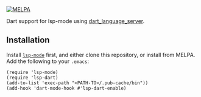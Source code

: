 [![MELPA](https://melpa.org/packages/lsp-dart-badge.svg)](https://melpa.org/#/lsp-dart)

Dart support for lsp-mode using [dart_language_server](https://github.com/natebosch/dart_language_server).

## Installation

Install [`lsp-mode`](https://github.com/emacs-lsp/lsp-mode) first, and either clone
this repository, or install from MELPA. Add the following to your `.emacs`:

```emacs-lisp
(require 'lsp-mode)
(require 'lsp-dart)
(add-to-list 'exec-path "<PATH-TO>/.pub-cache/bin"))
(add-hook 'dart-mode-hook #'lsp-dart-enable)
```
